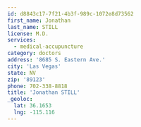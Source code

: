 ```yaml
---
id: d8843c17-7f21-4b3f-989c-1072e8d73562
first_name: Jonathan
last_name: STILL
license: M.D.
services:
  - medical-accupuncture
category: doctors
address: '8685 S. Eastern Ave.'
city: 'Las Vegas'
state: NV
zip: '89123'
phone: 702-338-8818
title: 'Jonathan STILL'
_geoloc:
  lat: 36.1653
  lng: -115.116
---
```

